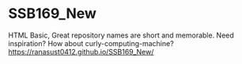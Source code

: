 # SSB169_New
HTML Basic, Great repository names are short and memorable. Need inspiration? How about curly-computing-machine?
https://ranasust0412.github.io/SSB169_New/
